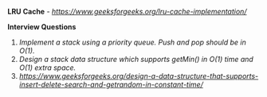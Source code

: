 
**LRU Cache** - *https://www.geeksforgeeks.org/lru-cache-implementation/* 

**Interview Questions**
1. *Implement a stack using a priority queue. Push and pop should be in O(1).*
2. *Design a stack data structure which supports getMin() in O(1) time and O(1) extra space.* 
3. *https://www.geeksforgeeks.org/design-a-data-structure-that-supports-insert-delete-search-and-getrandom-in-constant-time/*
